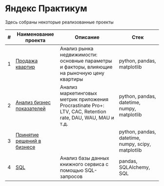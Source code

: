 # Яндекс Практикум
Здесь собраны некоторые реализованные проекты

| # | Наименование проекта | Описание | Стек |
| - | -------------------- | -------- | ---- |
|1|[Продажа квартир](https://github.com/NatalyaMakhova/YandexPracticum/blob/main/Apartments%20for%20Sale)|Анализ рынка недвижимости: основные параметры и факторы, влияющие на рыночную цену квартиры|python, pandas, matplotlib|
|2|[Анализ бизнес показателей](https://github.com/NatalyaMakhova/YandexPracticum/blob/main/Анализ%20бизнес-показателей)|Анализ маркетинговых метрик приложения Procrastinate Pro+: LTV, CAC, Retention rate, DAU, WAU, MAU и т.д.|python, pandas, datetime, numpy, matplotlib|
|3|[Принятие решений в бизнесе](https://github.com/NatalyaMakhova/YandexPracticum/blob/main/Принятие%20решений%20в%20бизнесе)||python, pandas, datetime, numpy, scipy, matplotlib|
|4|[SQL](https://github.com/NatalyaMakhova/YandexPracticum/blob/main/Проект%20SQL)|Анализ базы данных книжного сервиса с помощью SQL-запросов|pandas, SQLAlchemy, SQL|

 




